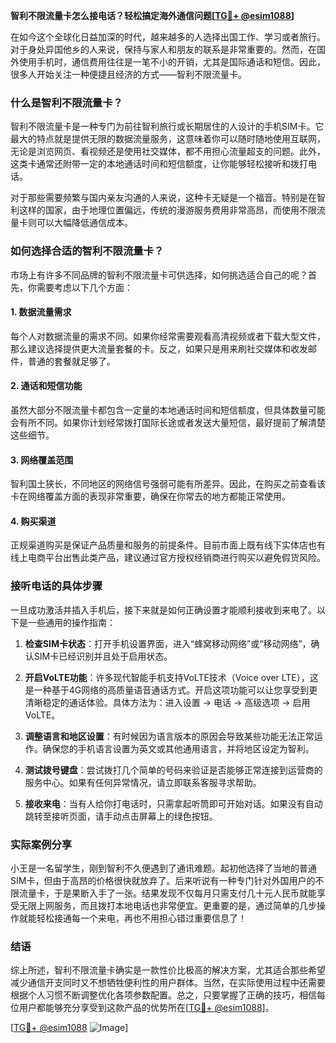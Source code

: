 **智利不限流量卡怎么接电话？轻松搞定海外通信问题[[TG💪+ @esim1088](https://t.me/s/esim1088)]**

在如今这个全球化日益加深的时代，越来越多的人选择出国工作、学习或者旅行。对于身处异国他乡的人来说，保持与家人和朋友的联系是非常重要的。然而，在国外使用手机时，通信费用往往是一笔不小的开销，尤其是国际通话和短信。因此，很多人开始关注一种便捷且经济的方式——智利不限流量卡。

### 什么是智利不限流量卡？

智利不限流量卡是一种专门为前往智利旅行或长期居住的人设计的手机SIM卡。它最大的特点就是提供无限的数据流量服务，这意味着你可以随时随地使用互联网，无论是浏览网页、看视频还是使用社交媒体，都不用担心流量超支的问题。此外，这类卡通常还附带一定的本地通话时间和短信额度，让你能够轻松接听和拨打电话。

对于那些需要频繁与国内亲友沟通的人来说，这种卡无疑是一个福音。特别是在智利这样的国家，由于地理位置偏远，传统的漫游服务费用非常高昂，而使用不限流量卡则可以大幅降低通信成本。

### 如何选择合适的智利不限流量卡？

市场上有许多不同品牌的智利不限流量卡可供选择，如何挑选适合自己的呢？首先，你需要考虑以下几个方面：

#### 1. 数据流量需求
每个人对数据流量的需求不同。如果你经常需要观看高清视频或者下载大型文件，那么建议选择提供更大流量套餐的卡。反之，如果只是用来刷社交媒体和收发邮件，普通的套餐就足够了。

#### 2. 通话和短信功能
虽然大部分不限流量卡都包含一定量的本地通话时间和短信额度，但具体数量可能会有所不同。如果你计划经常拨打国际长途或者发送大量短信，最好提前了解清楚这些细节。

#### 3. 网络覆盖范围
智利国土狭长，不同地区的网络信号强弱可能有所差异。因此，在购买之前查看该卡在网络覆盖方面的表现非常重要，确保在你常去的地方都能正常使用。

#### 4. 购买渠道
正规渠道购买是保证产品质量和服务的前提条件。目前市面上既有线下实体店也有线上电商平台出售此类产品，建议通过官方授权经销商进行购买以避免假货风险。

### 接听电话的具体步骤

一旦成功激活并插入手机后，接下来就是如何正确设置才能顺利接收到来电了。以下是一些通用的操作指南：

1. **检查SIM卡状态**：打开手机设置界面，进入“蜂窝移动网络”或“移动网络”，确认SIM卡已经识别并且处于启用状态。
   
2. **开启VoLTE功能**：许多现代智能手机支持VoLTE技术（Voice over LTE），这是一种基于4G网络的高质量语音通话方式。开启这项功能可以让您享受到更清晰稳定的通话体验。具体方法为：进入设置 -> 电话 -> 高级选项 -> 启用VoLTE。

3. **调整语言和地区设置**：有时候因为语言版本的原因会导致某些功能无法正常运作。确保您的手机语言设置为英文或其他通用语言，并将地区设定为智利。

4. **测试拨号键盘**：尝试拨打几个简单的号码来验证是否能够正常连接到运营商的服务中心。如果有任何异常情况，请立即联系客服寻求帮助。

5. **接收来电**：当有人给你打电话时，只需拿起听筒即可开始对话。如果没有自动跳转至接听页面，请手动点击屏幕上的绿色按钮。

### 实际案例分享

小王是一名留学生，刚到智利不久便遇到了通讯难题。起初他选择了当地的普通SIM卡，但由于高昂的价格很快就放弃了。后来听说有一种专门针对外国用户的不限流量卡，于是果断入手了一张。结果发现不仅每月只需支付几十元人民币就能享受无限上网服务，而且拨打本地电话也非常便宜。更重要的是，通过简单的几步操作就能轻松接通每一个来电，再也不用担心错过重要信息了！

### 结语

综上所述，智利不限流量卡确实是一款性价比极高的解决方案，尤其适合那些希望减少通信开支同时又不想牺牲便利性的用户群体。当然，在实际使用过程中还需要根据个人习惯不断调整优化各项参数配置。总之，只要掌握了正确的技巧，相信每位用户都能够充分享受到这款产品的优势所在[[TG💪+ @esim1088](https://t.me/s/esim1088)]。

[[TG💪+ @esim1088](https://t.me/s/esim1088) ![Image](https://i.postimg.cc/4NQfJmqS/Snipaste-2025-05-13-00-14-12.png)]